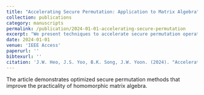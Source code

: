 ```yaml
---
title: "Accelerating Secure Permutation: Application to Matrix Algebra"
collection: publications
category: manuscripts
permalink: /publication/2024-01-01-accelerating-secure-permutation
excerpt: "We present techniques to accelerate secure permutation operations with applications to encrypted matrix computations."
date: 2024-01-01
venue: 'IEEE Access'
paperurl: ''
bibtexurl: ''
citation: 'J.W. Heo, J.S. Yoo, B.K. Song, J.W. Yoon. (2024). "Accelerating Secure Permutation: Application to Matrix Algebra." <i>IEEE Access</i>.'
---
```


The article demonstrates optimized secure permutation methods that improve the practicality of homomorphic matrix algebra.
